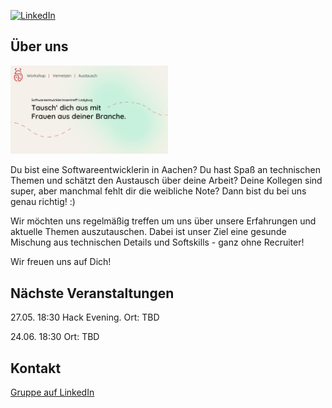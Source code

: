 [![LinkedIn][linkedin-shield]][linkedin-url]

<!-- ABOUT THE PROJECT -->
## Über uns

<img src="images/header.png" alt="drawing" width="50%"/>

Du bist eine Softwareentwicklerin in Aachen? Du hast Spaß an technischen Themen und schätzt den Austausch über deine Arbeit?
Deine Kollegen sind super, aber manchmal fehlt dir die weibliche Note? Dann bist du bei uns genau richtig! :)

Wir möchten uns regelmäßig treffen um uns über unsere Erfahrungen und aktuelle Themen auszutauschen. Dabei ist unser Ziel eine gesunde Mischung aus technischen Details und Softskills - ganz ohne Recruiter!

Wir freuen uns auf Dich!


## Nächste Veranstaltungen

27.05. 18:30 Hack Evening. Ort: TBD

24.06. 18:30 Ort: TBD


## Kontakt

[Gruppe auf LinkedIn][linkedin-url]



<!-- MARKDOWN LINKS & IMAGES -->
<!-- https://www.markdownguide.org/basic-syntax/#reference-style-links -->
[linkedin-shield]: https://img.shields.io/badge/-LinkedIn-black.svg?style=for-the-badge&logo=linkedin&colorB=555
[linkedin-url]: https://www.linkedin.com/groups/12923939/
[product-screenshot]: images/header.png

